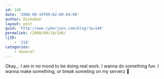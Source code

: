 ```yaml
---
id: 146
date: '2000-09-19T09:02:00-04:00'
author: DizkoDan
layout: post
guid: 'http://www.cyberjunx.com/blog/?p=146'
permalink: /2000/09/19/146/
ljID:
    - '218'
categories:
    - General
---
```


Okay,.. I am in no mood to be doing real work. I wanna do something fun. I wanna make something, or break someting on my serverz 🙂